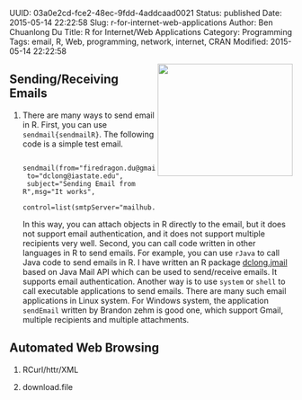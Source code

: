 UUID: 03a0e2cd-fce2-48ec-9fdd-4addcaad0021
Status: published
Date: 2015-05-14 22:22:58
Slug: r-for-internet-web-applications
Author: Ben Chuanlong Du
Title: R for Internet/Web Applications
Category: Programming
Tags: email, R, Web, programming, network, internet, CRAN
Modified: 2015-05-14 22:22:58

<img src="http://dclong.github.io/media/r/r.png" height="200" width="240" align="right"/>

## Sending/Receiving Emails

1. There are many ways to send email in R.
    First, you can use `sendmail{sendmailR}`.
    The following code is a simple test email.

        sendmail(from="firedragon.du@gmail.com",
        to="dclong@iastate.edu",
        subject="Sending Email from R",msg="It works",
        control=list(smtpServer="mailhub.iastate.edu"))

    In this way, you can attach objects in R directly to the email,
    but it does not support email authentication,
    and it does not support multiple recipients very well.
    Second, you can call code written in other languages in R to send emails.
    For example,
    you can use `rJava` to call Java code to send emails in R.
    I have written an R package [dclong.jmail](https://github.com/dclong/dclong.spt)
    based on Java Mail API
    which can be used to send/receive emails.
    It supports email authentication.
    Another way is to use `system` or `shell`
    to call executable applications to send emails.
    There are many such email applications in Linux system.
    For Windows system,
    the application `sendEmail` written by Brandon zehm is good one,
    which support Gmail, multiple recipients and multiple attachments.

## Automated Web Browsing

1. RCurl/httr/XML

2. download.file
